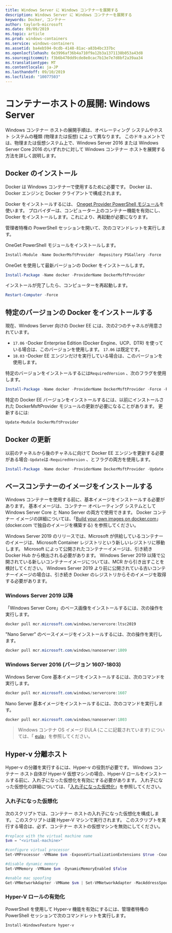 ```yaml
---
title: Windows Server に Windows コンテナーを展開する
description: Windows Server に Windows コンテナーを展開する
keywords: Docker, コンテナー
author: taylorb-microsoft
ms.date: 09/09/2019
ms.topic: article
ms.prod: windows-containers
ms.service: windows-containers
ms.assetid: ba4eb594-0cdb-4148-81ac-a83b4bc337bc
ms.openlocfilehash: 6e3996af36b4a710f9a12b3a1371138b053a43d8
ms.sourcegitcommit: f3b6b470dd9cde8e8cac7b13e7e7d8bf2a39aa34
ms.translationtype: MT
ms.contentlocale: ja-JP
ms.lasthandoff: 09/10/2019
ms.locfileid: "10077503"
---
```

# <a name="container-host-deployment-windows-server"></a>コンテナーホストの展開: Windows Server

Windows コンテナー ホストの展開手順は、オペレーティング システムやホスト システムの種類 (物理または仮想) によって異なります。 このドキュメントでは、物理または仮想システム上で、Windows Server 2016 または Windows Server Core 2016 のいずれかに対して Windows コンテナー ホストを展開する方法を詳しく説明します。

## <a name="install-docker"></a>Docker のインストール

Docker は Windows コンテナーで使用するために必要です。 Docker は、Docker エンジンと Docker クライアントで構成されます。

Docker をインストールするには、 [Oneget Provider PowerShell モジュール](https://github.com/OneGet/MicrosoftDockerProvider)を使います。 プロバイダーは、コンピューター上のコンテナー機能を有効にし、Docker をインストールします。これにより、再起動が必要になります。

管理者特権の PowerShell セッションを開いて、次のコマンドレットを実行します。

OneGet PowerShell モジュールをインストールします。

```PowerShell
Install-Module -Name DockerMsftProvider -Repository PSGallery -Force
```

OneGet を使用して最新バージョンの Docker をインストールします。

```PowerShell
Install-Package -Name docker -ProviderName DockerMsftProvider
```

インストールが完了したら、コンピューターを再起動します。

```PowerShell
Restart-Computer -Force
```

## <a name="install-a-specific-version-of-docker"></a>特定のバージョンの Docker をインストールする

現在、Windows Server 向けの Docker EE には、次の2つのチャネルが用意されています。

* `17.06` -Docker Enterprise Edition (Docker Engine、UCP、DTR) を使っている場合は、このバージョンを使用します。 `17.06` は既定です。
* `18.03` -Docker EE エンジンだけを実行している場合は、このバージョンを使用します。

特定のバージョンをインストールするには`RequiredVersion` 、次のフラグを使用します。

```PowerShell
Install-Package -Name docker -ProviderName DockerMsftProvider -Force -RequiredVersion 18.03
```

特定の Docker EE バージョンをインストールするには、以前にインストールされた DockerMsftProvider モジュールの更新が必要になることがあります。 更新するには:

```PowerShell
Update-Module DockerMsftProvider
```

## <a name="update-docker"></a>Docker の更新

以前のチャネルから後のチャネルに向けて Docker EE エンジンを更新する必要がある場合`-Update`は`-RequiredVersion` 、とフラグの両方を使用します。

```PowerShell
Install-Package -Name docker -ProviderName DockerMsftProvider -Update -Force -RequiredVersion 18.03
```

## <a name="install-base-container-images"></a>ベースコンテナーのイメージをインストールする

Windows コンテナーを使用する前に、基本イメージをインストールする必要があります。 基本イメージは、コンテナー オペレーティング システムとして Windows Server Core と Nano Server の両方で使用できます。 Docker コンテナー イメージの詳細については、「[Build your own images on docker.com](https://docs.docker.com/engine/tutorials/dockerimages/)」(docker.com で独自のイメージを構築する) を参照してください。

Windows Server 2019 のリリースでは、Microsoft が供給しているコンテナーのイメージは、Microsoft Container レジストリという新しいレジストリに移動します。 Microsoft によって公開されたコンテナーイメージは、引き続き Docker Hub から検出される必要があります。 Windows Server 2019 以降で公開されている新しいコンテナーイメージについては、MCR から引き出すことを検討してください。 Windows Server 2019 より前に公開されている古いコンテナーイメージの場合は、引き続き Docker のレジストリからそのイメージを取得する必要があります。

### <a name="windows-server-2019-and-newer"></a>Windows Server 2019 以降

「Windows Server Core」のベース画像をインストールするには、次の操作を実行します。

```PowerShell
docker pull mcr.microsoft.com/windows/servercore:ltsc2019
```

"Nano Server" のベースイメージをインストールするには、次の操作を実行します。

```PowerShell
docker pull mcr.microsoft.com/windows/nanoserver:1809
```

### <a name="windows-server-2016-versions-1607-1803"></a>Windows Server 2016 (バージョン 1607-1803)

Windows Server Core 基本イメージをインストールするには、次のコマンドを実行します。

```PowerShell
docker pull mcr.microsoft.com/windows/servercore:1607
```

Nano Server 基本イメージをインストールするには、次のコマンドを実行します。

```PowerShell
docker pull mcr.microsoft.com/windows/nanoserver:1803
```

> Windows コンテナ OS イメージ EULA (ここに記載されています) については、「 [eula](../images-eula.md)」を参照してください。

## <a name="hyper-v-isolation-host"></a>Hyper-v 分離ホスト

Hyper-v の分離を実行するには、Hyper-v の役割が必要です。 Windows コンテナー ホスト自体が Hyper-V 仮想マシンの場合、Hyper-V ロールをインストールする前に、入れ子になった仮想化を有効にする必要があります。 入れ子になった仮想化の詳細については、「[入れ子になった仮想化](https://docs.microsoft.com/virtualization/hyper-v-on-windows/user-guide/nested-virtualization)」を参照してください。

### <a name="nested-virtualization"></a>入れ子になった仮想化

次のスクリプトでは、コンテナー ホストの入れ子になった仮想化を構成します。 このスクリプトは親 Hyper-V マシンで実行されます。 このスクリプトを実行する場合は、必ず、コンテナー ホストの仮想マシンを無効にしてください。

```PowerShell
#replace with the virtual machine name
$vm = "<virtual-machine>"

#configure virtual processor
Set-VMProcessor -VMName $vm -ExposeVirtualizationExtensions $true -Count 2

#disable dynamic memory
Set-VMMemory -VMName $vm -DynamicMemoryEnabled $false

#enable mac spoofing
Get-VMNetworkAdapter -VMName $vm | Set-VMNetworkAdapter -MacAddressSpoofing On
```

### <a name="enable-the-hyper-v-role"></a>Hyper-V ロールの有効化

PowerShell を使用して Hyper-v 機能を有効にするには、管理者特権の PowerShell セッションで次のコマンドレットを実行します。

```PowerShell
Install-WindowsFeature hyper-v
```
